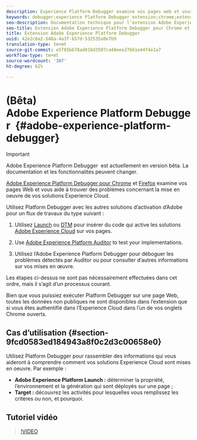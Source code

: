 ```yaml
---
description: Experience Platform Debugger examine vos pages web et vous aide à résoudre les problèmes liés à la mise en œuvre des solutions Experience Cloud.
keywords: debugger;experience Platform Debugger extension;chrome;extension
seo-description: Documentation technique pour l’extension Adobe Experience Platform Debugger  pour Chrome et Firefox - examiner vos pages web et comprendre les problèmes liés aux mises en œuvre de solutions Experience Cloud.
seo-title: Extension Adobe Experience Platform Debugger pour Chrome et Firefox
title: Extension Adobe Experience Platform Debugger
uuid: 42e2c8a2-548a-4a3f-b57d-532535a0e7b9
translation-type: tm+mt
source-git-commit: e5f85bb78ad818d3507ca48eee27bb1e44f4e1a7
workflow-type: tm+mt
source-wordcount: '307'
ht-degree: 62%

---
```



# (Bêta) Adobe Experience Platform Debugger  {#adobe-experience-platform-debugger}

>[!IMPORTANT]
>
>Adobe Experience Platform Debugger  est actuellement en version bêta. La documentation et les fonctionnalités peuvent changer.

[Adobe Experience Platform Debugger pour Chrome](https://chrome.google.com/webstore/detail/adobe-experience-cloud-de/ocdmogmohccmeicdhlhhgepeaijenapj) et [Firefox](https://addons.mozilla.org/fr/firefox/addon/adobe-experience-platform-dbg/) examine vos pages Web et vous aide à trouver des problèmes concernant la mise en oeuvre de vos solutions Experience Cloud.

Utilisez Platform Debugger avec les autres solutions d’activation d’Adobe pour un flux de travaux du type suivant :

1. Utilisez [Launch](https://docs.adobe.com/content/help/fr-FR/launch/using/overview.html) ou [DTM](https://docs.adobe.com/content/help/fr-FR/dtm/using/dtm-home.html) pour insérer du code qui active les solutions [Adobe Experience Cloud](https://docs.adobe.com/content/help/fr-FR/core-services/interface/experience-cloud.html) sur vos pages.

1. Use [Adobe Experience Platform Auditor](https://docs.adobe.com/content/help/fr-FR/auditor/using/overview.html) to test your implementations.
1. Utilisez l’Adobe Experience Platform Debugger pour déboguer les problèmes détectés par Auditor ou pour consulter d’autres informations sur vos mises en œuvre.

Les étapes ci-dessus ne sont pas nécessairement effectuées dans cet ordre, mais il s’agit d’un processus courant.

Bien que vous puissiez exécuter Platform Debugger sur une page Web, toutes les données non publiques ne sont disponibles dans l’extension que si vous êtes authentifié dans l’Experience Cloud dans l’un de vos onglets Chrome ouverts.

## Cas d’utilisation {#section-9fcd0583ed184943a8f0c2d3c00658e0}

Utilisez Platform Debugger pour rassembler des informations qui vous aideront à comprendre comment vos solutions Experience Cloud sont mises en oeuvre. Par exemple :

* **Adobe Experience Platform Launch :** déterminer la propriété, l’environnement et la génération qui sont déployés sur une page ;
* **Target :** découvrez les activités pour lesquelles vous remplissez les critères ou non, et pourquoi.

## Tutoriel vidéo

>[!VIDEO](https://video.tv.adobe.com/v/32156?quality=12&learn=on)